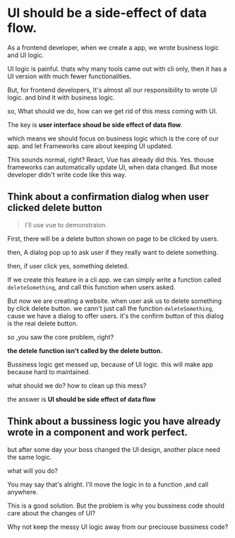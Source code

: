 # UI should be a side-effect of data flow.

As a frontend developer, when we create a app, we wrote business logic and UI logic.

UI logic is painful. thats why many tools came out with cli only, then it has a UI version with much fewer functionalities.

But, for frontend developers, It's almost all our responsibility to wrote UI logic. and bind it with business logic.

so, What should we do, how can we get rid of this mess coming with UI.

The key is **user interface shoud be side effect of data flow**.

which means we should focus on business logic which is the core of our app. and let Frameworks care about keeping UI updated.

This sounds normal, right? React, Vue has already did this. Yes. thouse frameworks can automatically update UI, when data changed. But mose developer didn't write code like this way.

## Think about a confirmation dialog when user clicked delete button

> I'll use vue to demonstraion.

First, there will be a delete button shown on page to be clicked by users.

then, A dialog pop up to ask user if they really want to delete something.

then, if user click yes, something deleted.

If we create this feature in a cli app. we can simply write a function called `deleteSomething`, and call this function when users asked.

But now we are creating a website. when user ask us to delete something by click delete button. we cann't just call the function `deleteSomething`, cause we have a dialog to offer users. it's the confirm button of this dialog is the real delete button.

so ,you saw the core problem, right?

**the detele function isn't called by the delete button.**

Bussiness logic get messed up, because of UI logic. this will make app because hard to maintained.

what should we do? how to clean up this mess?

the answer is **UI should be side effect of data flow**

## Think about a bussiness logic you have already wrote in a component and work perfect.

but after some day your boss changed the UI design, another place need the same logic.

what will you do?

You may say that's alright. I'll move the logic in to a function ,and call anywhere.

This is a good solution. But the problem is why you bussiness code should care about the changes of UI?

Why not keep the messy UI logic away from our preciouse bussiness code?